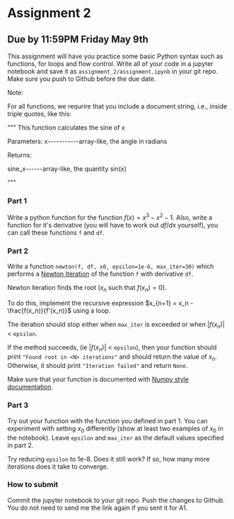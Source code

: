 # Assignment 2
## Due by 11:59PM Friday May 9th

This assignment will have you practice some basic Python syntax such as functions, for loops and flow control. Write all of your code in a jupyter notebook and save it as `assignment_2/assignment.ipynb` in your git repo. Make sure you push to Github before the due date.

Note:

For all functions, we requrire that you include a document string, i.e., inside triple quotes, like this:

"""
This function calculates the sine of x

Parameters:
x-----------array-like, the angle in radians

Returns:

sine_x------array-like, the quantity sin(x)

"""

### Part 1

Write a python function for the function $f(x) = x^3 - x^2 - 1$. Also, write a function for it's derivative (you will have to work out $df/dx$ yourself), you can call these functions `f` and `df`.

### Part 2

Write a function `newton(f, df, x0, epsilon=1e-6, max_iter=30)` which performs a [Newton Iteration](https://en.wikipedia.org/wiki/Newton%27s_method) of the function `f` with derivative `df`.

Newton iteration finds the root ($x_n$ such that $f(x_n) = 0$).

To do this, implement the recursive expression $x_{n+1} = x_n - \frac{f(x_n)}{f'(x_n)}$ using a loop.

The iteration should stop either when `max_iter` is exceeded or when $|f(x_n)|$ < `epsilon`.

If the method succeeds, (ie $|f(x_n$)| < `epsilon`), then your function should print `"Found root in <N> iterations"` and should return the value of $x_n$. Otherwise, it should print `"Iteration failed"` and return `None`.

Make sure that your function is documented with [Numpy style documentation](https://numpydoc.readthedocs.io/en/latest/format.html).

### Part 3

Try out your function with the function you defined in part 1. You can experiment with setting $x_0$ differently (show at least two examples of $x_0$ in the notebook). Leave `epsilon` and `max_iter` as the default values specified in part 2.

Try reducing `epsilon` to 1e-8. Does it still work? If so, how many more iterations does it take to converge.

### How to submit

Commit the jupyter notebook to your git repo. Push the changes to Github. You do not need to send me the link again if you sent it for A1.
